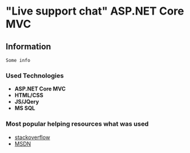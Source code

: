 
#  "Live support chat" ASP.NET Core MVC

## Information

```
Some info
``` 

### Used Technologies

* **ASP.NET Core MVC** 
* **HTML/CSS** 
* **JS/JQery** 
* **MS SQL** 

### Most popular helping resources what was used

* [stackoverflow](https://stackoverflow.com/) 
* [MSDN](https://docs.microsoft.com/ru-ru/) 
